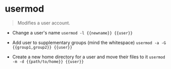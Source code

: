 # usermod
> Modifies a user account.

- Change a user's name
`usermod -l {{newname}} {{user}}`

- Add user to supplementary groups (mind the whitespace)
`usermod -a -G {{group1,group2}} {{user}}`

- Create a new home directory for a user and move their files to it
`usermod -m -d {{path/to/home}} {{user}}`
